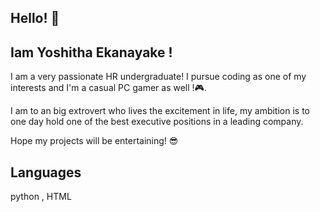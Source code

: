 ## Hello! 👋

## Iam Yoshitha Ekanayake !

I am a very passionate HR undergraduate! I pursue coding as one of my interests and I'm a casual PC gamer as well  !🎮. 

I am to an big extrovert who lives the excitement in life, my ambition is to one day hold one of the best executive positions in a leading company. 

Hope my projects will be entertaining! 😎


## Languages
python , HTML


